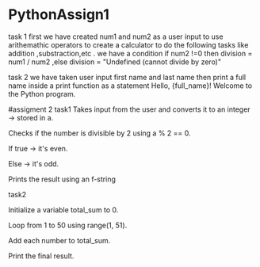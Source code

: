 # PythonAssign1
task 1
first we have created num1 and num2 as a user input to use arithemathic operators to create a calculator to do the following tasks like addition ,substraction,etc .
we have a condition if num2 !=0 then division = num1 / num2 ,else division = "Undefined (cannot divide by zero)"

task 2
we have taken user input first name and last  name 
then print a full name inside a print function as a statement Hello, {full_name}! Welcome to the Python program.

#assigment 2
task1
Takes input from the user and converts it to an integer → stored in a.

Checks if the number is divisible by 2 using a % 2 == 0.

If true → it's even.

Else → it's odd.

Prints the result using an f-string


task2

Initialize a variable total_sum to 0.

Loop from 1 to 50 using range(1, 51).

Add each number to total_sum.

Print the final result.




